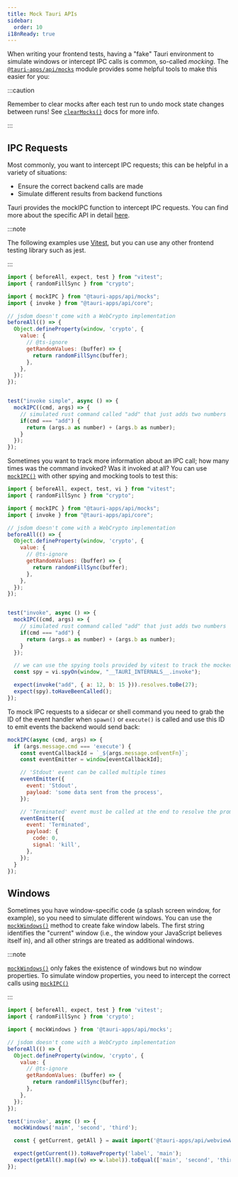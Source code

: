 ```yaml
---
title: Mock Tauri APIs
sidebar:
  order: 10
i18nReady: true
---
```


When writing your frontend tests, having a "fake" Tauri environment to simulate windows or intercept IPC calls is common, so-called _mocking_.
The [`@tauri-apps/api/mocks`] module provides some helpful tools to make this easier for you:

:::caution

Remember to clear mocks after each test run to undo mock state changes between runs! See [`clearMocks()`] docs for more info.

:::

## IPC Requests

Most commonly, you want to intercept IPC requests; this can be helpful in a variety of situations:

- Ensure the correct backend calls are made
- Simulate different results from backend functions

Tauri provides the mockIPC function to intercept IPC requests. You can find more about the specific API in detail [here][`mockipc()`].

:::note

The following examples use [Vitest], but you can use any other frontend testing library such as jest.

:::

```javascript
import { beforeAll, expect, test } from "vitest";
import { randomFillSync } from "crypto";

import { mockIPC } from "@tauri-apps/api/mocks";
import { invoke } from "@tauri-apps/api/core";

// jsdom doesn't come with a WebCrypto implementation
beforeAll(() => {
  Object.defineProperty(window, 'crypto', {
    value: {
      // @ts-ignore
      getRandomValues: (buffer) => {
        return randomFillSync(buffer);
      },
    },
  });
});


test("invoke simple", async () => {
  mockIPC((cmd, args) => {
    // simulated rust command called "add" that just adds two numbers
    if(cmd === "add") {
      return (args.a as number) + (args.b as number);
    }
  });
});
```

Sometimes you want to track more information about an IPC call; how many times was the command invoked? Was it invoked at all?
You can use [`mockIPC()`] with other spying and mocking tools to test this:

```javascript
import { beforeAll, expect, test, vi } from "vitest";
import { randomFillSync } from "crypto";

import { mockIPC } from "@tauri-apps/api/mocks";
import { invoke } from "@tauri-apps/api/core";

// jsdom doesn't come with a WebCrypto implementation
beforeAll(() => {
  Object.defineProperty(window, 'crypto', {
    value: {
      // @ts-ignore
      getRandomValues: (buffer) => {
        return randomFillSync(buffer);
      },
    },
  });
});


test("invoke", async () => {
  mockIPC((cmd, args) => {
    // simulated rust command called "add" that just adds two numbers
    if(cmd === "add") {
      return (args.a as number) + (args.b as number);
    }
  });

  // we can use the spying tools provided by vitest to track the mocked function
  const spy = vi.spyOn(window, "__TAURI_INTERNALS__.invoke");

  expect(invoke("add", { a: 12, b: 15 })).resolves.toBe(27);
  expect(spy).toHaveBeenCalled();
});
```

To mock IPC requests to a sidecar or shell command you need to grab the ID of the event handler when `spawn()` or `execute()` is called and use this ID to emit events the backend would send back:

```javascript
mockIPC(async (cmd, args) => {
  if (args.message.cmd === 'execute') {
    const eventCallbackId = `_${args.message.onEventFn}`;
    const eventEmitter = window[eventCallbackId];

    // 'Stdout' event can be called multiple times
    eventEmitter({
      event: 'Stdout',
      payload: 'some data sent from the process',
    });

    // 'Terminated' event must be called at the end to resolve the promise
    eventEmitter({
      event: 'Terminated',
      payload: {
        code: 0,
        signal: 'kill',
      },
    });
  }
});
```

## Windows

Sometimes you have window-specific code (a splash screen window, for example), so you need to simulate different windows.
You can use the [`mockWindows()`] method to create fake window labels. The first string identifies the "current" window (i.e., the window your JavaScript believes itself in), and all other strings are treated as additional windows.

:::note

[`mockWindows()`] only fakes the existence of windows but no window properties. To simulate window properties, you need to intercept the correct calls using [`mockIPC()`]

:::

```javascript
import { beforeAll, expect, test } from 'vitest';
import { randomFillSync } from 'crypto';

import { mockWindows } from '@tauri-apps/api/mocks';

// jsdom doesn't come with a WebCrypto implementation
beforeAll(() => {
  Object.defineProperty(window, 'crypto', {
    value: {
      // @ts-ignore
      getRandomValues: (buffer) => {
        return randomFillSync(buffer);
      },
    },
  });
});

test('invoke', async () => {
  mockWindows('main', 'second', 'third');

  const { getCurrent, getAll } = await import('@tauri-apps/api/webviewWindow');

  expect(getCurrent()).toHaveProperty('label', 'main');
  expect(getAll().map((w) => w.label)).toEqual(['main', 'second', 'third']);
});
```

[`@tauri-apps/api/mocks`]: ../../reference/javascript/api/namespacemocks/
[`mockipc()`]: ../../reference/javascript/api/namespacemocks/#mockipc
[`mockwindows()`]: ../../reference/javascript/api/namespacemocks/#mockwindows
[`clearmocks()`]: ../../reference/javascript/api/namespacemocks/#clearmocks
[vitest]: https://vitest.dev

